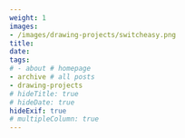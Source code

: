 ```yaml
---
weight: 1
images:
- /images/drawing-projects/switcheasy.png
title: 
date: 
tags:
# - about # homepage
- archive # all posts
- drawing-projects
# hideTitle: true
# hideDate: true
hideExif: true
# multipleColumn: true
---
```

